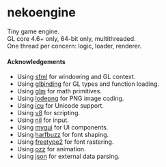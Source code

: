# nekoengine
Tiny game engine.  
GL core 4.6+ only, 64-bit only, multithreaded.  
One thread per concern: logic, loader, renderer.

#### Acknowledgements
* Using [sfml](https://www.sfml-dev.org/) for windowing and GL context.
* Using [glbinding](https://glbinding.org/) for GL types and function loading.
* Using [glm](https://github.com/g-truc/glm) for math primitives.
* Using [lodepng](https://github.com/lvandeve/lodepng) for PNG image coding.
* Using [icu](http://site.icu-project.org/home) for Unicode support.
* Using [v8](https://v8.dev/) for scripting.
* Using [nil](https://github.com/noorus/nil) for input.
* Using [mygui](https://github.com/MyGUI/mygui) for UI components.
* Using [harfbuzz](https://github.com/harfbuzz/harfbuzz) for font shaping.
* Using [freetype2](https://freetype.org/) for font rastering.
* Using [ozz](https://github.com/guillaumeblanc/ozz-animation) for animation.
* Using [json](https://github.com/nlohmann/json) for external data parsing.